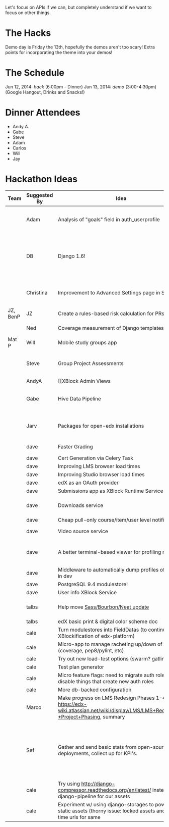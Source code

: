 Let's focus on APIs if we can, but completely understand if we want to focus on other things.

# The Hacks

Demo day is Friday the 13th, hopefully the demos aren't too scary! Extra points for incorporating the theme into your demos!

# The Schedule
Jun 12, 2014: *hack* (6:00pm - Dinner)
Jun 13, 2014: *demo* (3:00-4:30pm) (Google Hangout, Drinks and Snacks!)

# Dinner Attendees
* Andy A.
* Gabe 
* Steve
* Adam
* Carlos
* Will
* Jay

# Hackathon Ideas

Team | Suggested By | Idea        | Notes |
-----|--------------|-------------|------- |
| | Adam | Analysis of "goals" field in auth_userprofile | Why do people sign up for edX? Do student goals correlate with success? Completion rates? Courses enrolled in? |
| | DB      | Django 1.6! | It's a crazy idea. But I want to give it a shot. ([the work begins here](https://github.com/edx/xblock-sdk/pull/10)); (dave: maybe 1.7? It's almost out... cale: shoot for 1.7! Also, see https://github.com/edx/edx-platform/wiki/Moving-to-Django-1.7) |
| | Christina| Improvement to Advanced Settings page in Studio | Display names, help, hide "deprecated" fields, possibly validation. Add some structure; links to docs for each |
| JZ, BenP | JZ | Create a rules-based risk calculation for PRs | I got started with this [here](https://github.com/jzoldak/gh-pr-risk) |
|| Ned     | Coverage measurement of Django templates | Last time was Mako, let's try Django. |
|Mat P| Will    | Mobile study groups app  |  |
||Steve   | Group Project Assessments | Allow a group of students to collaborate on a single project, submit it for review, then grade peer groups. Yay! |
||AndyA | [[XBlock Admin Views|xblock-admin-views]] | Support global/course-scoped admin pages for xblocks (for Studio, but would love help with Instructor Dashboard integration) |
||Gabe | Hive Data Pipeline | Load all event data (and maybe some other sources) in to hive tables to experiment with and run adhoc queries against. |
||Jarv | Packages for open-edx installations | Install edX without having to go out to pypi, github, with a package for every role. How about `apt-get install edx`? |
|| dave  | Faster Grading | A few different possibilities, starting with reducing SQL queries. |
|| dave  | Cert Generation via Celery Task | 
|| dave  | Improving LMS browser load times | 
|| dave  | Improving Studio browser load times |
|| dave  | edX as an OAuth provider | i.e. SSO between edX apps |
|| dave  | Submissions app as XBlock Runtime Service | 
|| dave  | Downloads service | A facility for writing files to S3 that would be made available for XBlocks. |
|| dave  | Cheap pull-only course/item/user level notifications | 
|| dave  | Video source service | abstract away different locations/encodings |
|| dave  | A better terminal-based viewer for profiling results | i.e. a better RunSnakeRun (something like/based on https://github.com/nedbat/memsee could be cool) |
|| dave  | Middleware to automatically dump profiles of views in dev | to make performance debugging easier |
|| dave  | PostgreSQL 9.4 modulestore! | |
|| dave  | User info XBlock Service | |
|| talbs | Help move [Sass/Bourbon/Neat update](https://github.com/edx/edx-platform/pull/3462) | Sarina: If you're going to improve the pipeline maybe we can also do RTL..?? |
|| talbs | edX basic print & digital color scheme doc | |
|| cale  | Turn modulestores into FieldDatas (to continue the XBlockification of edx-platform) | |
|| cale  | Micro-app to manage racheting up/down of values (coverage, pep8/pylint, etc) | Sarina: Am curious what you're thinking for this |
|| cale  | Try out new load-test options (swarm? gatling?) | |
|| cale  | Test plan generator | |
|| cale  | Micro feature flags: need to migrate auth roles? Just disable things that create new auth roles | |
|| cale  | More db-backed configuration | |
|| Marco  | Make progress on LMS Redesign Phases 1-4 see: https://edx-wiki.atlassian.net/wiki/display/LMS/LMS+Redesign+-+Project+Phasing, summary  | |
|| Sef | Gather and send basic stats from open-source deployments, collect up for KPI's.  | Reqts: Opt in.  management command to preview what would be sent, send once, or send periodically (celery beat?).  Aggregate stats only: enrollments, certificates, etc.  Server to collect stats.  What transport, email? I can't participate myself, but would be a fun feature to hack in |
|| cale | Try using http://django-compressor.readthedocs.org/en/latest/ instead of django-pipeline for our assets |
|| cale | Experiment w/ using django-storages to power our static assets (thorny issue: locked assets and one-time urls for same |